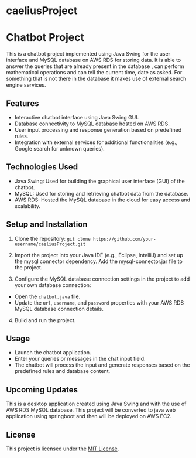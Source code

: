# caeliusProject
# Chatbot Project

This is a chatbot project implemented using Java Swing for the user interface and 
MySQL database on AWS RDS for storing data. It is able to answer the queries that are already present in the database , can perform mathematical operations and can tell the current time, date as asked. For something that is not there in the database it makes use of external search engine services.

## Features

- Interactive chatbot interface using Java Swing GUI.
- Database connectivity to MySQL database hosted on AWS RDS.
- User input processing and response generation based on predefined rules.
- Integration with external services for additional functionalities (e.g., Google search for unknown queries).

## Technologies Used

- Java Swing: Used for building the graphical user interface (GUI) of the chatbot.
- MySQL: Used for storing and retrieving chatbot data from the database.
- AWS RDS: Hosted the MySQL database in the cloud for easy access and scalability.

## Setup and Installation

1. Clone the repository:
`git clone https://github.com/your-username/caeliusProject.git`

2. Import the project into your Java IDE (e.g., Eclipse, IntelliJ) 
and set up the mysql connector dependency. Add the mysql-connector.jar file to the project.

3. Configure the MySQL database connection settings in the project to add your own database connection:

- Open the `chatbot.java` file.
- Update the `url`, `username`, and `password` properties with your AWS RDS MySQL database connection details.

4. Build and run the project.

## Usage

- Launch the chatbot application.
- Enter your queries or messages in the chat input field.
- The chatbot will process the input and generate responses based on the predefined rules and database content.

## Upcoming Updates

This is a desktop application created using Java Swing and with the use of AWS RDS MySQL database. This project will be converted to java web application using springboot and then will be deployed on AWS EC2. 

## License

This project is licensed under the [MIT License](LICENSE).



